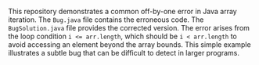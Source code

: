 This repository demonstrates a common off-by-one error in Java array iteration. The `Bug.java` file contains the erroneous code.  The `BugSolution.java` file provides the corrected version. The error arises from the loop condition `i <= arr.length`, which should be `i < arr.length` to avoid accessing an element beyond the array bounds. This simple example illustrates a subtle bug that can be difficult to detect in larger programs.